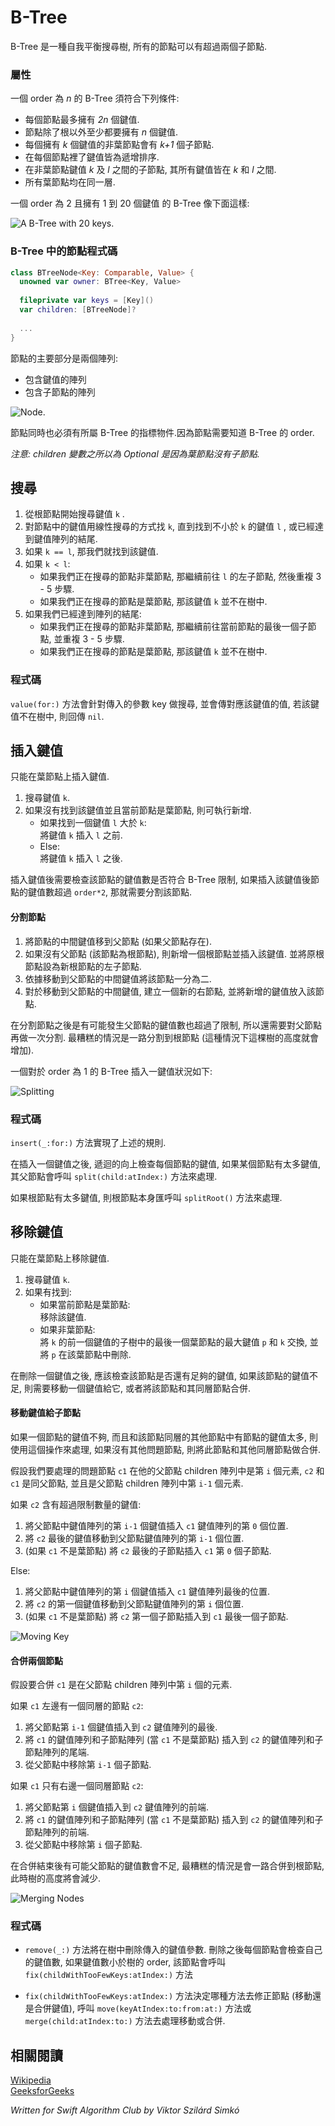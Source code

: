 # B-Tree
<!--
A B-Tree is a self-balancing search tree, in which nodes can have more than two children.
-->

B-Tree 是一種自我平衡搜尋樹, 所有的節點可以有超過兩個子節點.

<!--
### Properties

A B-Tree of order *n* satisfies the following properties:
 - Every node has at most *2n* keys.
 - Every node (except root) has at least *n* keys.
 - Every non-leaf node with *k* keys has *k+1* children.
 - The keys in all nodes are sorted in increasing order. 
 - The subtree between two keys *k* and *l* of a non-leaf node contains all the keys between *k* and *l*.
 - All leaves appear at the same level.

A second order B-Tree with keys from 1 to 20 looks like this:
-->

### 屬性

一個 order 為 *n* 的 B-Tree 須符合下列條件:

 - 每個節點最多擁有 *2n* 個鍵值.
 - 節點除了根以外至少都要擁有 *n* 個鍵值.
 - 每個擁有 *k* 個鍵值的非葉節點會有 *k+1* 個子節點.
 - 在每個節點裡了鍵值皆為遞增排序.
 - 在非葉節點鍵值 *k* 及 *l* 之間的子節點, 其所有鍵值皆在 *k* 和 *l* 之間.
 - 所有葉節點均在同一層.

一個 order 為 2 且擁有 1 到 20 個鍵值 的 B-Tree 像下面這樣:

![A B-Tree with 20 keys.](Images/BTree20.png)

<!--
### The representation of a B-Tree node in code
-->

### B-Tree 中的節點程式碼

```swift
class BTreeNode<Key: Comparable, Value> {
  unowned var owner: BTree<Key, Value>
  
  fileprivate var keys = [Key]()
  var children: [BTreeNode]?
  
  ...
}
```

<!--
The main parts of a node are two arrays:
 - An array containing the keys
 - An array containing the children
-->

節點的主要部分是兩個陣列:
 - 包含鍵值的陣列
 - 包含子節點的陣列

![Node.](Images/Node.png)

<!--
Nodes also have a reference to the tree they belong to.  
This is necessary because nodes have to know the order of the tree.
-->

節點同時也必須有所屬 B-Tree 的指標物件.因為節點需要知道 B-Tree 的 order.

<!--
*Note: The array containing the children is an Optional, because leaf nodes don't have children.*
-->
*注意: children 變數之所以為 Optional 是因為葉節點沒有子節點.*

<!--
## Searching

1. Searching for a key `k` begins at the root node.
2. We perform a linear search on the keys of the node, until we find a key `l` that is not less than `k`,  
   or reach the end of the array.
3. If `k == l` then we have found the key.
4. If `k < l`: 
    - If the node we are on is not a leaf, then we go to the left child of `l`, and perform the steps 3 - 5 again.
    - If we are on a leaf, then `k` is not in the tree.
5. If we have reached the end of the array:
    - If we are on a non-leaf node, then we go to the last child of the node, and perform the steps 3 - 5 again.
    - If we are on a leaf, then `k` is not in the tree.

-->

## 搜尋

1. 從根節點開始搜尋鍵值 `k` .
2. 對節點中的鍵值用線性搜尋的方式找 `k`, 直到找到不小於 `k` 的鍵值 `l` , 或已經達到鍵值陣列的結尾.
3. 如果 `k == l`, 那我們就找到該鍵值.
4. 如果 `k < l`:
	- 如果我們正在搜尋的節點非葉節點, 那繼續前往 `l` 的左子節點, 然後重複 3 - 5 步驟.
	- 如果我們正在搜尋的節點是葉節點, 那該鍵值 `k` 並不在樹中.
5. 如果我們已經達到陣列的結尾:
	- 如果我們正在搜尋的節點非葉節點, 那繼續前往當前節點的最後一個子節點, 並重複 3 - 5 步驟.
	- 如果我們正在搜尋的節點是葉節點, 那該鍵值 `k` 並不在樹中.

<!--
### The code

`value(for:)` method searches for the given key and if it's in the tree,  
it returns the value associated with it, else it returns `nil`.
-->
### 程式碼

`value(for:)` 方法會針對傳入的參數 key 做搜尋, 並會傳對應該鍵值的值, 若該鍵值不在樹中, 則回傳 `nil`.

<!--
## Insertion

Keys can only be inserted to leaf nodes.

1. Perform a search for the key `k` we want to insert.
2. If we haven't found it and we are on a leaf node, we can insert it.
 - If after the search the key `l` which we are standing on is greater than `k`:  
   We insert `k` to the position before `l`.
 - Else:  
   We insert `k` to the position after `l`.

After insertion we should check if the number of keys in the node is in the correct range.  
If there are more keys in the node than `order*2`, we need to split the node.
-->

## 插入鍵值

只能在葉節點上插入鍵值.

1. 搜尋鍵值 `k`.
2. 如果沒有找到該鍵值並且當前節點是葉節點, 則可執行新增.
	- 如果找到一個鍵值 `l` 大於 `k`: 	
	  將鍵值 `k` 插入 `l` 之前.
 	- Else: 	
 	  將鍵值 `k` 插入 `l` 之後.

插入鍵值後需要檢查該節點的鍵值數是否符合 B-Tree 限制, 如果插入該鍵值後節點的鍵值數超過 `order*2`, 那就需要分割該節點.

<!--
#### Splitting a node

1. Move up the middle key of the node we want to split, to its parent (if it has one).  
2. If it hasn't got a parent(it is the root), then create a new root and insert to it.  
   Also add the old root as the left child of the new root.
3. Split the node into two by moving the keys (and children, if it's a non-leaf) that were after the middle key
   to a new node.  
4. Add the new node as a right child for the key that we have moved up.  

After splitting a node it is possible that the parent node will also contain too many keys, so we need to split it also.  
In the worst case the splitting goes up to the root (in this case the height of the tree increases).

An insertion to a first order tree looks like this:
-->

#### 分割節點

1. 將節點的中間鍵值移到父節點 (如果父節點存在).
2. 如果沒有父節點 (該節點為根節點), 則新增一個根節點並插入該鍵值. 並將原根節點設為新根節點的左子節點.
3. 依據移動到父節點的中間鍵值將該節點一分為二.
4. 對於移動到父節點的中間鍵值, 建立一個新的右節點, 並將新增的鍵值放入該節點.

在分割節點之後是有可能發生父節點的鍵值數也超過了限制, 所以還需要對父節點再做一次分割.
最糟糕的情況是一路分割到根節點 (這種情況下這棵樹的高度就會增加).

一個對於 order 為 1 的 B-Tree 插入一鍵值狀況如下:

![Splitting](Images/InsertionSplit.png)

<!--
### The code

The method `insert(_:for:)` does the insertion.
After it has inserted a key, as the recursion goes up every node checks the number of keys in its child.  
if a node has too many keys, its parent calls the `split(child:atIndex:)` method on it.

The root node is checked by the tree itself.  
If the root has too many nodes after the insertion the tree calls the `splitRoot()` method.
-->

### 程式碼

`insert(_:for:)` 方法實現了上述的規則.

在插入一個鍵值之後, 遞迴的向上檢查每個節點的鍵值, 如果某個節點有太多鍵值, 其父節點會呼叫 `split(child:atIndex:)` 方法來處理.

如果根節點有太多鍵值, 則根節點本身匯呼叫 `splitRoot()` 方法來處理.

<!--
## Removal

Keys can only be removed from leaf nodes.

1. Perform a search for the key `k` we want to remove.
2. If we have found it:
   - If we are on a leaf node:  
     We can remove the key.
   - Else:  
     We overwrite `k` with its inorder predecessor `p`, then we remove `p` from the leaf node.

After a key have been removed from a node we should check that the node has enough keys.
If a node has fewer keys than the order of the tree, then we should move a key to it,  
or merge it with one of its siblings.

-->

## 移除鍵值

只能在葉節點上移除鍵值.

1. 搜尋鍵值 `k`.
2. 如果有找到:
   - 如果當前節點是葉節點:  
     移除該鍵值.
   - 如果非葉節點:  
     將 `k` 的前一個鍵值的子樹中的最後一個葉節點的最大鍵值 `p` 和 `k` 交換, 並將 `p` 在該葉節點中刪除.

在刪除一個鍵值之後, 應該檢查該節點是否還有足夠的鍵值, 如果該節點的鍵值不足, 則需要移動一個鍵值給它, 或者將該節點和其同層節點合併.

<!--
#### Moving a key to the child

If the problematic node has a nearest sibling that has more keys than the order of the tree,  
we should perform this operation on the tree, else we should merge the node with one of its siblings.

Let's say the child we want to fix `c1` is at index `i` in its parent node's children array.

If the child `c2` at index `i-1` has more keys than the order of the tree:  

1. We move the key at index `i-1` from the parent node to the child `c1`'s keys array at index `0`.
2. We move the last key from `c2` to the parent's keys array at index `i-1`.
3. (If `c1` is non-leaf) We move the last child from `c2` to `c1`'s children array at index 0.

Else:  

1. We move the key at index `i` from the parent node to the end of child `c1`'s keys array.
2. We move the first key from `c2` to the parent's keys array at index `i`.
3. (If `c1` isn't a leaf) We move the first child from `c2` to the end of `c1`'s children array. 
-->

#### 移動鍵值給子節點

如果一個節點的鍵值不夠, 而且和該節點同層的其他節點中有節點的鍵值太多, 則使用這個操作來處理, 如果沒有其他問題節點, 則將此節點和其他同層節點做合併.

假設我們要處理的問題節點 `c1` 在他的父節點 children 陣列中是第 `i` 個元素, `c2` 和 `c1` 是同父節點, 並且是父節點 children 陣列中第 `i-1` 個元素.

如果 `c2` 含有超過限制數量的鍵值:  

1. 將父節點中鍵值陣列的第 `i-1` 個鍵值插入 `c1` 鍵值陣列的第 `0` 個位置.
2. 將 `c2` 最後的鍵值移動到父節點鍵值陣列的第 `i-1` 個位置.
3. (如果 `c1` 不是葉節點) 將 `c2` 最後的子節點插入 `c1` 第 `0` 個子節點.

Else:  

1. 將父節點中鍵值陣列的第 `i` 個鍵值插入 `c1` 鍵值陣列最後的位置. 
2. 將 `c2` 的第一個鍵值移動到父節點鍵值陣列的第 `i` 個位置.
3. (如果 `c1` 不是葉節點) 將 `c2` 第一個子節點插入到 `c1` 最後一個子節點.


![Moving Key](Images/MovingKey.png)

<!--
####Merging two nodes

Let's say we want to merge the child `c1` at index `i` in its parent's children array.

If `c1` has a left sibling `c2`:

1. We move the key from the parent at index `i-1` to the end of `c2`'s keys array.
2. We move the keys and the children(if it's a non-leaf) from `c1` to the end of `c2`'s keys and children array.
3. We remove the child at index `i-1` from the parent node.

Else if `c1` only has a right sibling `c2`:

1. We move the key from the parent at index `i` to the beginning of `c2`'s keys array.
2. We move the keys and the children(if it's a non-leaf) from `c1` to the beginning of `c2`'s keys and children array.
3. We remove the child at index `i` from the parent node.

After merging it is possible that now the parent node contains too few keys,  
so in the worst case merging also can go up to the root, in which case the height of the tree decreases.

-->

#### 合併兩個節點

假設要合併 `c1` 是在父節點 children 陣列中第 `i` 個的元素.

如果 `c1` 左邊有一個同層的節點 `c2`:

1. 將父節點第 `i-1` 個鍵值插入到 `c2` 鍵值陣列的最後.
2. 將 `c1` 的鍵值陣列和子節點陣列 (當 `c1` 不是葉節點) 插入到 `c2` 的鍵值陣列和子節點陣列的尾端.
3. 從父節點中移除第 `i-1` 個子節點.

如果 `c1` 只有右邊一個同層節點 `c2`:

1. 將父節點第 `i` 個鍵值插入到 `c2` 鍵值陣列的前端.
2. 將 `c1` 的鍵值陣列和子節點陣列 (當 `c1` 不是葉節點) 插入到 `c2` 的鍵值陣列和子節點陣列的前端.
3. 從父節點中移除第 `i` 個子節點.

在合併結束後有可能父節點的鍵值數會不足, 最糟糕的情況是會一路合併到根節點, 此時樹的高度將會減少.

![Merging Nodes](Images/MergingNodes.png)

<!--
### The code

- `remove(_:)` method removes the given key from the tree. After a key has been deleted,  
  every node checks the number of keys in its child. If a child has less nodes than the order of the tree,
  it calls the `fix(childWithTooFewKeys:atIndex:)` method.  

- `fix(childWithTooFewKeys:atIndex:)` method decides which way to fix the child (by moving a key to it,
  or by merging it), then calls `move(keyAtIndex:to:from:at:)` or 
  `merge(child:atIndex:to:)` method according to its choice.
-->

### 程式碼

- `remove(_:)` 方法將在樹中刪除傳入的鍵值參數. 刪除之後每個節點會檢查自己的鍵值數, 如果鍵值數小於樹的 order, 該節點會呼叫 `fix(childWithTooFewKeys:atIndex:)` 方法

- `fix(childWithTooFewKeys:atIndex:)` 方法決定哪種方法去修正節點 (移動還是合併鍵值), 呼叫 `move(keyAtIndex:to:from:at:)` 方法或 `merge(child:atIndex:to:)` 方法去處理移動或合併.

<!--
## See also
-->
## 相關閱讀

[Wikipedia](https://en.wikipedia.org/wiki/B-tree)  
[GeeksforGeeks](http://www.geeksforgeeks.org/b-tree-set-1-introduction-2/)




*Written for Swift Algorithm Club by Viktor Szilárd Simkó*

